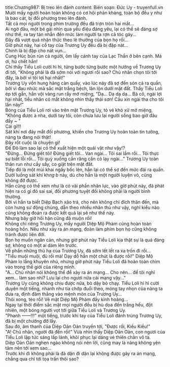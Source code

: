 title:Chương987: Bị treo lên đánh
content:
Biên soạn: Đức Uy - truyenfull.vn<br>Mười mấy người hoàn toàn không có cơ hội phản kháng, toàn bộ đều y như là bao cát, bị đối phương treo lên đánh.<br>Tất cả mọi người trong phim trường đều đã trợn tròn hai mắt...<br>Ai ngờ đâu, một bé gái nhìn qua yểu điệu đáng yêu, lại có thể sẽ đáng sợ như thế, ra tay tàn nhẫn đến mức làm người ta rợn cả tóc gáy...<br>Đây đã vượt quá nhận thức theo lẽ thường của bọn họ rồi…<br>Giờ phút này, hai cổ tay của Trương Uy đều đã bị đập nát...<br>Chính là bị đập cho nát vụn…<br>Cung Húc bủn rủn cả người, ôm lấy cánh tay của Lạc Thần ở bên cạnh. Má ơi, hù chết hắn!<br>Chỉ thấy Tiểu Loli cười hì hì, từng bước từng bước một hướng về Trương Uy đi tới, "Không phải là đã sớm nói với ngươi rồi sao? Chủ nhân chọn tôi tới đây, là bởi vì tôi lợi hại nhất!"<br>Trương Uy vốn hung hăng càn quấy, vào lúc này đã sợ đến són cả ra quần, bởi vì đau nhức mà sắc mặt trắng bệch, lăn lộn dưới mặt đất. Thấy Tiểu Loli ép tới gần, hắn vội vàng run rẩy mở miệng, "Dạ... Dạ dạ dạ... Bà cô, ngài lợi hại nhất, tiểu nhân có mắt không nhìn thấy thái sơn! Cầu xin ngài tha cho tôi lần này!"<br>Bóng của Tiểu Loli rơi vào trên mặt Trương Uy, tỏ vẻ khó xử mở miệng, "Không được à nha, dưới tay tôi, còn chưa lưu lại người sống bao giờ đâu đấy ~ "<br>Cái gì!!!<br>Sát khí nơi đáy mắt đối phương, khiến cho Trương Uy hoàn toàn tin tưởng, nàng ta đang nói thật!<br>Đây rốt cuộc là chuyện gì!<br>Đế Đô làm sao lại có thể xuất hiện một quái vật như vậy!?<br>"Đừng... Đừng giết tôi! Đừng giết tôi... Van ngài... Tôi sai lầm rồi... Tôi thực sự biết lỗi rồi... Tôi quỳ xuống cắn răng cắn cỏ lạy ngài..." Trương Uy toàn thân run như cầy sấy, co giật trên mặt đất.<br>Tiếp đó là một mùi khai ngấy bốc lên, hắn lại có thể sợ đến mức đái ra quần.<br>Dưới luồng sát khí kh*ng b* này, dù cho hắn là một người luyện võ, cũng không đỡ được.<br>Hắn cũng có thể xem như là có vài phần nhãn lực, vào giờ phút này, đã phát hiện ra có gì đó sai sai, đối phương tuyệt đối không phải là người bình thường.<br>Bởi vì hắn ta biết Diệp Bạch xảo trá, cho nên không chỉ đích thân đến, mà còn hưng sư động chúng, dẫn theo nhiều nhân thủ như vậy, nghĩ kiểu nào cũng không đoán ra được kết quả lại sẽ như thế này.<br>Nhưng bây giờ hối hận cũng đã muộn rồi!<br>Không chỉ riêng Trương Uy, mấy người Diệp Mộ Phàm cũng hoàn toàn hoảng hồn. Nếu như xảy ra án mạng, đoàn làm phim bọn họ cũng không tránh được liên đới.<br>Bọn họ muốn ngăn cản, nhưng giờ phút này Tiểu Loli kia thật sự là quá đáng sợ, không có một ai dám lên trước.<br>Về phần những thủ hạ của Trương Uy, đã sớm lết lết ra xa trốn đi rồi...<br>"Tiểu muội muội, đủ rồi mà! Dạy dỗ hắn một chút là được rồi!" Diệp Mộ Phàm lo lắng khuyên nhủ, nhưng giờ phút này Tiểu Loli đã hoàn toàn chìm vào trong thế giới của riêng mình.<br>"A... Chủ nhân nói không thể để xảy ra án mạng... Cho nên... để tôi nghĩ xem... làm sao nhỉ? Lưu lại cho ngươi nửa cái mạng vậy..."<br>Trương Uy cũng không chịu được nữa, bò dậy bỏ chạy. Tiểu Loli hì hì cười duyên một tiếng, nhanh như tia chớp đuổi theo, móng tay nhọn của nàng ta đưa ra, định đâm thẳng vào mệnh môn của Trương Uy...<br>Thôi xong, tèo rồi! Vẻ mặt Diệp Mộ Phàm đầy kinh hoảng...<br>Ngay tại thời điểm sắc mặt mọi người đều bị hù dọa đến trắng hếu, đột nhiên, một bóng người vọt tới giữa Tiểu Loli và Trương Uy.<br>"Phanh ——!!!" một tiếng, trước khi tay của Tiểu Loli đánh trúng Trương Uy, đã bị một chưởng đỡ lấy.<br>Sau đó, âm thanh của Diệp Oản Oản truyền tới, "Được rồi, Kiều Kiều!"<br>"A! Chủ nhân, người đã đến rồi!" Vừa nhìn thấy Diệp Oản Oản, con ngươi của Tiểu Loli lập tức sáng lấp lánh, khôi phục lại dáng vẻ thiên chân vô tà.<br>Diệp Oản Oản nghẹn ngào không nói nên lời, cũng may là nàng không yên tâm nên tới xem sao…<br>Trước khi đi không phải là đã dặn đi dặn lại không được gây ra án mạng, chẳng qua chỉ tới tọa trấn thôi sao?